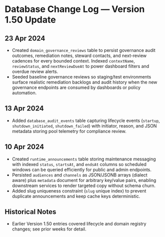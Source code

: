 # Database Change Log — Version 1.50 Update

## 23 Apr 2024
- Created `domain_governance_reviews` table to persist governance audit outcomes,
  remediation notes, steward contacts, and next-review cadences for every bounded
  context. Indexed `contextName`, `reviewStatus`, and `nextReviewDueAt` to power
  dashboard filters and overdue review alerts.
- Seeded baseline governance reviews so staging/test environments surface
  realistic remediation backlogs and audit history when the new governance
  endpoints are consumed by dashboards or policy automation.

## 13 Apr 2024
- Added `database_audit_events` table capturing lifecycle events (`startup`, `shutdown_initiated`, `shutdown_failed`) with initiator, reason, and JSON metadata storing pool telemetry for compliance review.

## 10 Apr 2024
- Created `runtime_announcements` table storing maintenance messaging with indexed `status`, `startsAt`, and `endsAt` columns so
  scheduled windows can be queried efficiently for public and admin endpoints.
- Persisted `audiences` and `channels` as JSON/JSONB arrays (dialect aware) plus `metadata` document for arbitrary key/value
  pairs, enabling downstream services to render targeted copy without schema churn.
- Added slug uniqueness constraint (`slug` unique index) to prevent duplicate announcements and keep cache keys deterministic.

## Historical Notes
- Earlier Version 1.50 entries covered lifecycle and domain registry changes; see prior weeks for detail.
